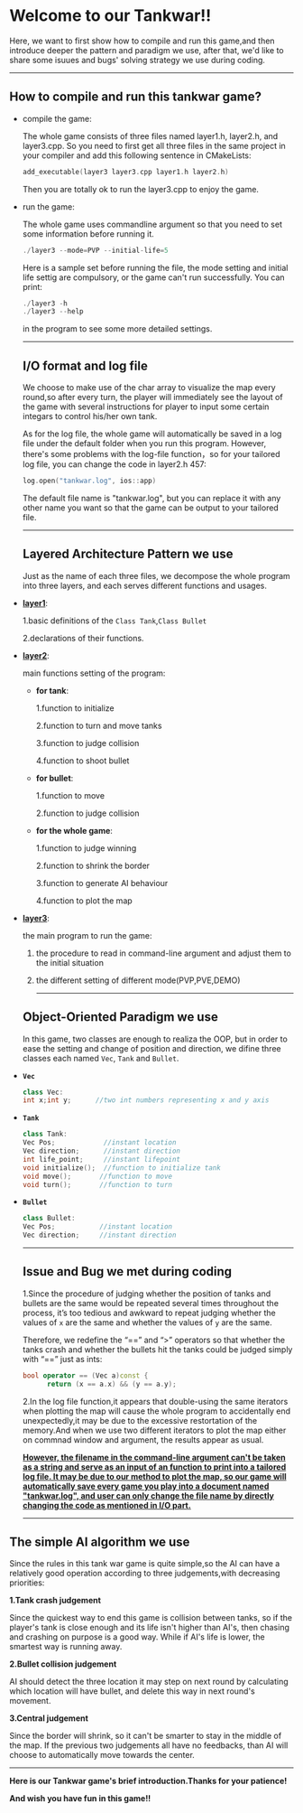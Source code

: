 # Welcome to our Tankwar!!

Here, we want to first show how to compile and run this game,and then introduce deeper the pattern and paradigm we use, after that, we'd like to share some isuues and bugs' solving strategy we use during coding.

-----

## How to compile and run this tankwar game?

- compile the game:
  
   The whole game consists of three files named layer1.h, layer2.h, and layer3.cpp.
   So you need to first get all three files in the same project in your compiler and add this following sentence in CMakeLists:
  
  ```C++
  add_executable(layer3 layer3.cpp layer1.h layer2.h)
  ```
  
  Then you are totally ok to run the layer3.cpp to enjoy the game.

- run the game:
  
    The whole game uses commandline argument so that you need to set some information before running it.
  
  ```C++
  ./layer3 --mode=PVP --initial-life=5
  ```
  
  Here is a sample set before running the file, the mode setting and initial life settig are compulsory, or the game can't run successfully.
  You can print:
  
  ```C++
  ./layer3 -h
  ./layer3 --help
  ```
  
  in the program to see some more detailed settings.
  
  -----
  
  ## I/O format and log file
  
  We choose to make use of the char array to visualize the map every round,so after every turn, the player will immediately see the layout of the game with several instructions for player to input some certain integars to control his/her own tank.
  
  As for the log file, the whole game will automatically be saved in a log file under the default folder when you run this program. However, there's some problems with the log-file function，so for your tailored log file, you can change the code in layer2.h 457:
  
  ```C++
  log.open("tankwar.log", ios::app)
  ```
  
  The default file name is "tankwar.log", but you can replace it with any other name you want so that the game can be output to your tailored file.
  
  -----
  
  ## Layered Architecture Pattern we use
  
  Just as the name of each three files, we decompose the whole program into three layers, and each serves different functions and usages.

- **<u>layer1</u>**:
  
  1.basic definitions of the `Class Tank`,`Class Bullet`
  
  2.declarations of their functions.

- **<u>layer2</u>**:
  
  main functions setting of the program:
  
  - **for tank**: 
    
    1.function to initialize
    
    2.function to turn and move tanks
    
    3.function to judge collision
    
    4.function to shoot bullet
  
  - **for bullet**:
    
    1.function to move
    
    2.function to judge collision
  
  - **for the whole game**:
    
    1.function to judge winning
    
    2.function to shrink the border
    
    3.function to generate AI behaviour
    
    4.function to plot the map 

- **<u>layer3</u>**:
  
  the main program to run the game:
  
  1. the procedure to read in command-line argument and adjust them to the initial situation
  
  2. the different setting of different mode(PVP,PVE,DEMO)
     
     -----
  
  ## Object-Oriented Paradigm we use
  
  In this game, two classes are enough to realiza the OOP, but in order to ease the setting and change of position and direction, we difine three classes each named `Vec`, `Tank` and `Bullet`.

- **`Vec`**
  
  ```C++
  class Vec:
  int x;int y;      //two int numbers representing x and y axis
  ```

- **`Tank`**
  
  ```C++
  class Tank:
  Vec Pos;            //instant location 
  Vec direction;      //instant direction 
  int life_point;     //instant lifepoint 
  void initialize();  //function to initialize tank
  void move();       //function to move
  void turn();       //function to turn
  ```

- **`Bullet`**
  
  ```C++
  class Bullet:
  Vec Pos;           //instant location
  Vec direction;     //instant direction
  ```
  
  -----
  
  ## Issue and Bug we met during coding
  
  1.Since the procedure of judging whether the position of tanks and bullets are the same would be repeated several times throughout the process, it’s too tedious and awkward to repeat judging whether the values of `x` are the same and whether the values of `y` are the same. 
  
  Therefore, we redefine the “==” and “>” operators so that whether the tanks crash and whether the bullets hit the tanks could be judged simply with “==” just as ints:
  
  ```C++
  bool operator == (Vec a)const {
        return (x == a.x) && (y == a.y);
  ```
  
  2.In the log file function,it appears that double-using the same iterators when plotting the map will cause the whole program to accidentally end unexpectedly,it may be due to the excessive restortation of the memory.And when we use two different iterators to plot the map either on commnad window and argument, the results appear as usual.
  
  <u>**However, the filename in the command-line argument can't be taken as a string and serve as an input of an function to print into a tailored log file. It may be due to our method to plot the map, so our game will automatically save every game you play into a document named "tankwar.log", and user can only change the file name by directly changing the code as mentioned in I/O part.**</u>
  
  -----

## The simple AI algorithm we use

  Since the rules in this tank war game is quite simple,so the AI can have a relatively good operation according to three judgements,with decreasing priorities:

  **1.Tank crash judgement**

  Since the quickest way to end this game is collision between tanks, so if the player's tank is close enough and its life isn't higher than AI's, then chasing and crashing on purpose is a good way.
  While if AI's life is lower, the smartest way is running away.

  **2.Bullet collision judgement**

  AI should detect the three location it may step on next round by calculating which location will have bullet, and delete this way in next round's movement.

  **3.Central judgement**

  Since the border will shrink, so it can't be smarter to stay in the middle of the map. If the previous two judgements all have no feedbacks, than AI will choose to automatically move towards the center.

  -----

  **Here is our Tankwar game's brief introduction.Thanks for your patience!**

  **And wish you have fun in this game!!**
